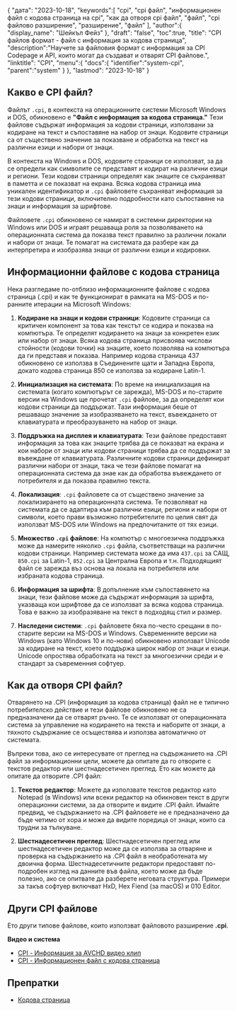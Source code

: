 {
"дата": "2023-10-18",
   "keywords":[
"cpi",
"cpi файл",
"информационен файл с кодова страница на cpi",
"как да отворя cpi файл",
"файл",
"cpi файлово разширение",
"разширение",
"файл"
],
   "author":{
"display_name": "Шейкъл Фейз"
},
"draft": "false",
"toc":true,
"title": "CPI файлов формат - файл с информация за кодова страница",
   "description":"Научете за файловия формат с информация за CPI Codepage и API, които могат да създават и отварят CPI файлове.",
"linktitle": "CPI",
   "menu":{
      "docs":{
         "identifier":"system-cpi",
         "parent":"system"
}
},
"lastmod": "2023-10-18"
}

## Какво е CPI файл?

Файлът `.cpi`, в контекста на операционните системи Microsoft Windows и DOS, обикновено е **"Файл с информация за кодова страница."** Тези файлове съдържат информация за кодови страници, използвани за кодиране на текст и съпоставяне на набор от знаци. Кодовите страници са от съществено значение за показване и обработка на текст на различни езици и набори от знаци.

В контекста на Windows и DOS, кодовите страници се използват, за да се определи как символите се представят и кодират на различни езици и региони. Тези кодови страници определят как знаците се съхраняват в паметта и се показват на екрана. Всяка кодова страница има уникален идентификатор и `.cpi` файловете съхраняват информация за тези кодови страници, включително подробности като съпоставяне на знаци и информация за шрифтове.

Файловете `.cpi` обикновено се намират в системни директории на Windows или DOS и играят решаваща роля за позволяването на операционната система да показва текст правилно за различни локали и набори от знаци. Те помагат на системата да разбере как да интерпретира и изобразява знаци от различни езици и кодировки.

## Информационни файлове с кодова страница

Нека разгледаме по-отблизо информационните файлове с кодова страница (.cpi) и как те функционират в рамката на MS-DOS и по-ранните итерации на Microsoft Windows:

1. **Кодиране на знаци и кодови страници**: Кодовите страници са критичен компонент за това как текстът се кодира и показва на компютъра. Те определят кодирането на знаци за конкретен език или набор от знаци. Всяка кодова страница присвоява числови стойности (кодови точки) на знаците, което позволява на компютъра да ги представя и показва. Например кодова страница 437 обикновено се използва в Съединените щати и Западна Европа, докато кодова страница 850 се използва за кодиране Latin-1.
    







2. **Инициализация на системата**: По време на инициализация на системата (когато компютърът се зарежда), MS-DOS и по-старите версии на Windows ще прочетат `.cpi` файлове, за да определят кои кодови страници да поддържат. Тази информация беше от решаващо значение за изобразяването на текст, въвеждането от клавиатурата и преобразуването на набор от знаци.
    







3. **Поддръжка на дисплея и клавиатурата**: Тези файлове предоставят информация за това как знаците трябва да се показват на екрана и кои набори от знаци или кодови страници трябва да се поддържат за въвеждане от клавиатурата. Различните кодови страници дефинират различни набори от знаци, така че тези файлове помагат на операционната система да знае как да обработва въвеждането от потребителя и да показва правилно текста.
    







4. **Локализация**: `.cpi` файловете са от съществено значение за локализирането на операционната система. Те позволяват на системата да се адаптира към различни езици, региони и набори от символи, което прави възможно потребителите по целия свят да използват MS-DOS или Windows на предпочитаните от тях езици.
    







5. **Множество `.cpi` файлове**: На компютър с многоезична поддръжка може да намерите няколко `.cpi` файла, съответстващи на различни кодови страници. Например системата може да има `437.cpi` за САЩ, `850.cpi` за Latin-1, `852.cpi` за Централна Европа и т.н. Подходящият файл се зарежда въз основа на локала на потребителя или избраната кодова страница.
    







6. **Информация за шрифта**: В допълнение към съпоставянето на знаци, тези файлове може да съдържат информация за шрифта, указваща кои шрифтове да се използват за всяка кодова страница. Това е важно за изобразяване на текст в подходящ стил и размер.
    







7. **Наследени системи**: `.cpi` файловете бяха по-често срещани в по-старите версии на MS-DOS и Windows. Съвременните версии на Windows (като Windows 10 и по-нови) обикновено използват Unicode за кодиране на текст, което поддържа широк набор от знаци и езици. Unicode опростява обработката на текст за многоезични среди и е стандарт за съвременния софтуер.

## Как да отворя CPI файл?

Отварянето на .CPI (информация за кодова страница) файл не е типично потребителско действие и тези файлове обикновено не са предназначени да се отварят ръчно. Те се използват от операционната система за управление на кодирането на текста и наборите от знаци, а тяхното съдържание се осъществява и използва автоматично от системата.

Въпреки това, ако се интересувате от преглед на съдържанието на .CPI файл за информационни цели, можете да опитате да го отворите с текстов редактор или шестнадесетичен преглед. Ето как можете да опитате да отворите .CPI файл:

1. **Текстов редактор**: Можете да използвате текстов редактор като Notepad (в Windows) или всеки редактор на обикновен текст в други операционни системи, за да отворите и видите .CPI файл. Имайте предвид, че съдържанието на .CPI файловете не е предназначено да бъде четимо от хора и може да видите поредица от знаци, които са трудни за тълкуване.
    







2. **Шестнадесетичен преглед**: Шестнадесетичен преглед или шестнадесетичен редактор може да се използва за отваряне и проверка на съдържанието на .CPI файл в необработената му двоична форма. Шестнадесетичните редактори предоставят по-подробен изглед на данните във файла, което може да бъде полезно, ако се опитвате да разберете неговата структура. Примери за такъв софтуер включват HxD, Hex Fiend (за macOS) и 010 Editor.

## Други CPI файлове

Ето други типове файлове, които използват файловото разширение **.cpi**.

**Видео и система**
- [CPI - Информация за AVCHD видео клип](/bg/video/cpi/)
- [CPI - Информационен файл с кодова страница](/bg/system/cpi/)

## Препратки
* [Кодова страница](https://en.wikipedia.org/wiki/Code_page)

